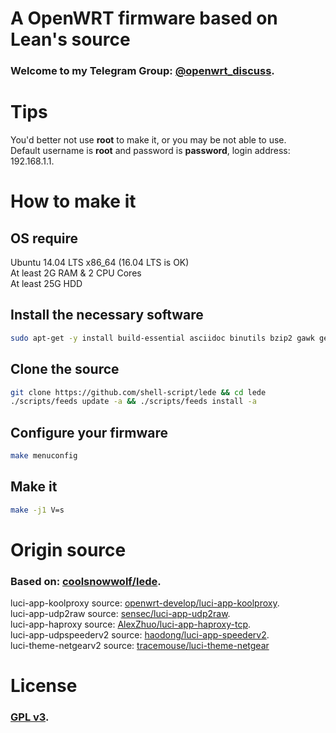 # A OpenWRT firmware based on Lean's source
### Welcome to my Telegram Group: [@openwrt\_discuss](https://t.me/openwrt_discuss).

# Tips
You'd better not use **root** to make it, or you may be not able to use.<br/>
Default username is **root** and password is **password**, login address: 192.168.1.1.

# How to make it
## OS require
Ubuntu 14.04 LTS x86\_64 (16.04 LTS is OK)<br>
At least 2G RAM & 2 CPU Cores<br>
At least 25G HDD<br>

## Install the necessary software
```bash
sudo apt-get -y install build-essential asciidoc binutils bzip2 gawk gettext git libncurses5-dev libz-dev patch unzip zlib1g-dev lib32gcc1 libc6-dev-i386 subversion flex uglifyjs git-core gcc-multilib p7zip p7zip-full msmtp libssl-dev texinfo libglib2.0-dev xmlto qemu-utils upx libelf-dev autoconf automake libtool autopoint
```

## Clone the source
```bash
git clone https://github.com/shell-script/lede && cd lede
./scripts/feeds update -a && ./scripts/feeds install -a
```

## Configure your firmware
```bash
make menuconfig
```

## Make it
```bash
make -j1 V=s
```

# Origin source
### Based on: [coolsnowwolf/lede](https://github.com/coolsnowwolf/lede).<br/>
luci-app-koolproxy source: [openwrt-develop/luci-app-koolproxy](https://github.com/openwrt-develop/luci-app-koolproxy).<br/>
luci-app-udp2raw source: [sensec/luci-app-udp2raw](https://github.com/sensec/luci-app-udp2raw).<br/>
luci-app-haproxy source: [AlexZhuo/luci-app-haproxy-tcp](https://github.com/AlexZhuo/luci-app-haproxy-tcp).<br/>
luci-app-udpspeederv2 source: [haodong/luci-app-speederv2](https://github.com/haodong/luci-app-speederv2).<br/>
luci-theme-netgearv2 source: [tracemouse/luci-theme-netgear](https://github.com/tracemouse/luci-theme-netgear)

# License
### [GPL v3](https://www.gnu.org/licenses/gpl-3.0.html).
